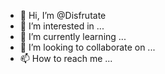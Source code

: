 - 👋 Hi, I’m @Disfrutate
- 👀 I’m interested in ...
- 🌱 I’m currently learning ...
- 💞️ I’m looking to collaborate on ...
- 📫 How to reach me ...

<!---
Disfrutate/Disfrutate is a ✨ special ✨ repository because its `README.md` (this file) appears on your GitHub profile.
You can click the Preview link to take a look at your changes.
--->
